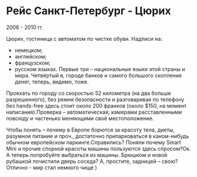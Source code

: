 # Рейс Санкт-Петербург - Цюрих
2006 - 2010 гг.

Цюрих, гостиница с автоматом по чистке обуви.
Надписи на:
- немецком;
- английском;
- французском;
- русском
языках.
Первые три – национальные языки этой страны и мира. Четвёртый в, городе банков и самого большого скопления денег, теперь, видимо, тоже.

Проехать по городу со скоростью 52 километра (на два больше разрешенного), без ремня безопасности и разговаривая по телефону без hands-free здесь стоит около 200 франков (около $150, на момент написания).Проверка – автоматическая, камерами расставленными повсюду и частенько меняющими своё местоположение.  

Чтобы понять – почему в Европе борются за красоту тела, диеты, разумное питание и проч., достаточно припарковаться в каком-нибудь обычном европейском паркинге.Справились? Поняли почему Smart Mini и прочие спорной красоты машины пользуются здесь спросом?Ок. А теперь попробуйте выбраться из машины. Брюшком и новой рубашкой почистили дверь соседа? А, простите, задницей – свою? Отлично - мир стал немного чище )

